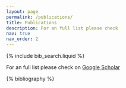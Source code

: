 ```yaml
---
layout: page
permalink: /publications/
title: Publications
description: For an full list please check
nav: true
nav_order: 2
---
```


<!-- _pages/publications.md -->

<!-- Bibsearch Feature -->

{% include bib_search.liquid %}

<div class="publications">
  <p>
    For an full list please check on <a href="https://scholar.google.com/citations?user=aJdbHAoAAAAJ&hl=en">Google Scholar</a>
  </p>

{% bibliography %}

</div>
